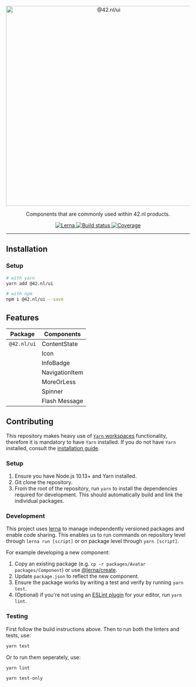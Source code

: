 <p align="center">
  <a href="https://www.42.nl">
    <img alt="@42.nl/ui" src="https://github.com/42BV/ui/blob/assets/banner.png?raw=true" width="547">
  </a>
</p>

<p align="center">
  Components that are commonly used within 42.nl products.
</p>

<p align="center">
    <a href="https://lerna.js.org/">
        <img alt="Lerna" src="https://img.shields.io/badge/maintained%20with-lerna-cc00ff.svg" />
    </a>
    <a href="https://travis-ci.org/42BV/ui/">
      <img alt="Build status" src="https://travis-ci.org/42BV/ui.svg?branch=master" />
    </a>
    <a href="https://codecov.io/gh/42BV/ui">
      <img alt="Coverage" src="https://codecov.io/gh/42BV/ui/branch/master/graph/badge.svg" />
    </a>
</p>

---

## Installation

### Setup

```bash
# with yarn
yarn add @42.nl/ui

# with npm
npm i @42.nl/ui --save
```

## Features

| Package     | Components     |
| ----------- | -------------- |
| `@42.nl/ui` | ContentState   |
|             | Icon           |
|             | InfoBadge      |
|             | NavigationItem |
|             | MoreOrLess     |
|             | Spinner        |
|             | Flash Message  |

## Contributing

This repository makes heavy use of [`Yarn` workspaces](https://yarnpkg.com/lang/en/docs/workspaces/) functionality, therefore it is mandatory to have `Yarn` installed. If you do not have `Yarn` installed, consult the [installation guide](https://yarnpkg.com/en/docs/install#mac-stable).

### Setup

1. Ensure you have Node.js 10.13+ and Yarn installed.
2. Git clone the repository.
3. From the root of the repository, run `yarn` to install the dependencies required for development. This should automatically build and link the individual packages.

### Development

This project uses [lerna](https://lerna.js.org/) to manage independently versioned packages and enable code sharing. This enables us to run commands on repository level through `lerna run [script]` or on package level through `yarn [script]`.

For example developing a new component:

1. Copy an existing package (e.g. `cp -r packages/Avatar packages/Component`) or use [@lerna/create](https://github.com/lerna/lerna/tree/master/commands/create#readme).
2. Update `package.json` to reflect the new component.
3. Ensure the package works by writing a test and verify by running `yarn test`.
4. (Optional) if you're not using an [ESLint plugin](https://marketplace.visualstudio.com/items?itemName=dbaeumer.vscode-eslint) for your editor, run `yarn lint`.

### Testing

First follow the build instructions above. Then to run both the linters and tests, use:

```bash
yarn test
```

Or to run them seperately, use:

```bash
yarn lint
```

```bash
yarn test-only
```

